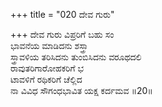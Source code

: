 +++
title = "020 ದೇವ ಗುರು"

+++
ದೇವ ಗುರು ವಿಪ್ರರಿಗೆ ಬಹು ಸಂ  
ಭಾವನೆಯ ಮಾಡಿದನು ಶಸ್ತ್ರಾ   
ಸ್ತ್ರಾವಳಿಯ ತರಿಸಿದನು ತುಂಬಿಸಿದನು ವರೂಥದಲಿ  
ರಾವುತರಿಗಾರೋಹಕರಿಗೆ ಭ  
ಟಾವಳಿಗೆ ರಥಿಕರಿಗೆ ಚೆಲ್ಲಿದ  
ನಾ ವಿವಿಧ ಸೌಗಂಧಭಾವಿತ ಯಕ್ಷ ಕರ್ದಮವ      ॥20॥